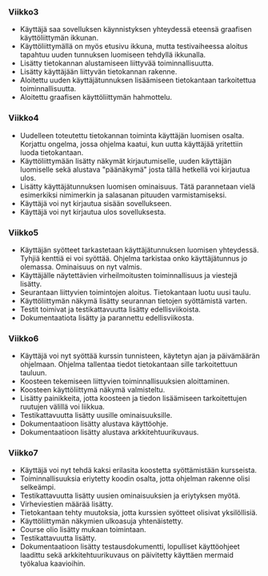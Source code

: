 ### Viikko3

- Käyttäjä saa sovelluksen käynnistyksen yhteydessä eteensä graafisen käyttöliittymän ikkunan.
- Käyttöliittymällä on myös etusivu ikkuna, mutta testivaiheessa aloitus tapahtuu uuden tunnuksen luomiseen tehdyllä ikkunalla.
- Lisätty tietokannan alustamiseen liittyvää toiminnallisuutta.
- Lisätty käyttäjään liittyvän tietokannan rakenne.
- Aloitettu uuden käyttäjätunnuksen lisäämiseen tietokantaan tarkoitettua toiminnallisuutta.
- Aloitettu graafisen käyttöliittymän hahmottelu.

### Viikko4
- Uudelleen toteutettu tietokannan toiminta käyttäjän luomisen osalta. Korjattu ongelma, jossa ohjelma kaatui, kun uutta käyttäjää yritettiin luoda tietokantaan.
- Käyttöliittymään lisätty näkymät kirjautumiselle, uuden käyttäjän luomiselle sekä alustava "päänäkymä" josta tällä hetkellä voi kirjautua ulos.
- Lisätty käyttäjätunnuksen luomisen ominaisuus. Tätä parannetaan vielä esimerkiksi nimimerkin ja salasanan pituuden varmistamiseksi.
- Käyttäjä voi nyt kirjautua sisään sovellukseen.
- Käyttäjä voi nyt kirjautua ulos sovelluksesta.

### Viikko5
- Käyttäjän syötteet tarkastetaan käyttäjätunnuksen luomisen yhteydessä. Tyhjiä kenttiä ei voi syöttää. Ohjelma tarkistaa onko käyttäjätunnus jo olemassa. Ominaisuus on nyt valmis.
- Käyttäjälle näytettävien virheilmoitusten toiminnallisuus ja viestejä lisätty.
- Seurantaan liittyvien toimintojen aloitus. Tietokantaan luotu uusi taulu.
- Käyttöliittymän näkymä lisätty seurannan tietojen syöttämistä varten.
- Testit toimivat ja testikattavuutta lisätty edellisviikoista.
- Dokumentaatiota lisätty ja parannettu edellisviikosta.

### Viikko6
- Käyttäjä voi nyt syöttää kurssin tunnisteen, käytetyn ajan ja päivämäärän ohjelmaan. Ohjelma tallentaa tiedot tietokantaan sille tarkoitettuun tauluun.
- Koosteen tekemiseen liittyvien toiminnallisuuksien aloittaminen.
- Koosteen käyttöliittymä näkymä valmisteltu.
- Lisätty painikkeita, jotta koosteen ja tiedon lisäämiseen tarkoitettujen ruutujen välillä voi liikkua.
- Testikattavuutta lisätty uusille ominaisuuksille.
- Dokumentaatioon lisätty alustava käyttöohje.
- Dokumentaatioon lisätty alustava arkkitehtuurikuvaus.

### Viikko7
- Käyttäjä voi nyt tehdä kaksi erilasita koostetta syöttämistään kursseista.
- Toiminnallisuuksia eriytetty koodin osalta, jotta ohjelman rakenne olisi selkeämpi.
- Testikattavuutta lisätty uusien ominaisuuksien ja eriytyksen myötä.
- Virheviestien määrää lisätty.
- Tietokantaan tehty muutoksia, jotta kurssien syötteet olisivat yksilöllisiä.
- Käyttöliittymän näkymien ulkoasuja yhtenäistetty.
- Course olio lisätty mukaan toimintaan.
- Testikattavuutta lisätty.
- Dokumentaatioon lisätty testausdokumentti, lopulliset käyttöohjeet laadittu sekä arkkitehtuurikuvaus on päivitetty käyttäen mermaid työkalua kaavioihin.
